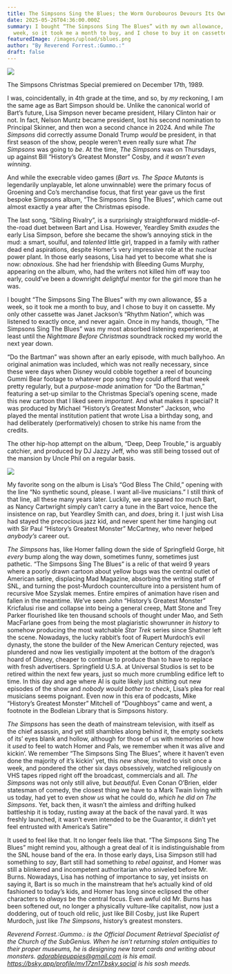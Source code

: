 ```yaml
---
title: The Simpsons Sing the Blues; the Worm Ourobouros Devours Its Own Tail
date: 2025-05-26T04:36:00.000Z
summary: I bought “The Simpsons Sing The Blues” with my own allowance, $5 a
  week, so it took me a month to buy, and I chose to buy it on cassette.
featuredImage: /images/upload/sblues.png
author: "By Reverend Forrest.:Gummo.:"
draft: false
---
```

![](/images/upload/sblues.png)





The Simpsons Christmas Special premiered on December 17th, 1989. 

I was, coincidentally, in 4th grade at the time, and so, by *my* reckoning, I am the same age as Bart Simpson should be. Unlike the canonical world of Bart’s future, Lisa Simpson never became president, Hilary Clinton hair or not. In fact, Nelson Muntz became president, lost his second nomination to Principal Skinner, and then won a second chance in 2024. And while *The Simpsons* did correctly assume Donald Trump *would* be president, in that first season of the show, people weren’t even really sure what *The Simpsons* was going to *be*. At the time, *The Simpsons* was on Thursdays, up against Bill “History’s Greatest Monster” Cosby, and *it wasn’t even winning*. 

And while the execrable video games (*Bart vs. The Space Mutants* is legendarily unplayable, let alone unwinnable) were the primary focus of Groening and Co’s merchandise focus, that first year gave us the first bespoke Simpsons album, “The Simpsons Sing The Blues”, which came out almost exactly a year after the Christmas episode. 

The last song, “Sibling Rivalry”, is a surprisingly straightforward middle-of-the-road duet between Bart and Lisa. However, Yeardley Smith *exudes* the early Lisa Simpson, before she became the show’s annoying stick in the mud: a smart, soulful, and *talented* little girl, trapped in a family with rather dead end aspirations, despite Homer’s very impressive role at the nuclear power plant. In those early seasons, Lisa had yet to become what she is now: *obnoxious*. She had her friendship with Bleeding Gums Murphy, appearing on the album, who, had the writers not killed him off way too early, could’ve been a downright *delightful* mentor for the girl more than he was. 

I bought “The Simpsons Sing The Blues” with my own allowance, $5 a week, so it took me a month to buy, and I chose to buy it on cassette. My only other cassette was Janet Jackson’s “Rhythm Nation”, which was listened to exactly once, and never again. Once in my hands, though, “The Simpsons Sing The Blues” was my most absorbed listening experience, at least until the *Nightmare Before Christmas* soundtrack rocked my world the next year down. 

“Do the Bartman” was shown after an early episode, with much ballyhoo. An original animation was included, which was not really necessary, since these were days when Disney would cobble together a reel of bouncing Gummi Bear footage to whatever pop song they could afford that week pretty regularly, but a *purpose-made* animation for “Do the Bartman,” featuring a set-up similar to the Christmas Special’s opening scene, made this new cartoon that I liked seem *important*. And what makes it special? It was produced by Michael “History’s Greatest Monster” Jackson, who played the mental institution patient that wrote Lisa a birthday song, and had deliberately (performatively) chosen to strike his name from the credits. 

The other hip-hop attempt on the album, “Deep, Deep Trouble,” is arguably catchier, and produced by DJ Jazzy Jeff, who was still being tossed out of the mansion by Uncle Phil on a regular basis. 

![](/images/upload/bart.png)

My favorite song on the album is Lisa’s “God Bless The Child,” opening with the line “No synthetic sound, please. I want all-live musicians.” I still think of that line, all these many years later. Luckily, we are spared *too* much Bart, as Nancy Cartwright simply can’t carry a tune in the Bart voice, hence the insistence on rap, but Yeardley Smith can, and *does*, bring it. I just wish Lisa had stayed the precocious jazz kid, and never spent her time hanging out with Sir Paul “History’s Greatest Monster” McCartney, who never helped *anybody’s* career out. 

*The Simpsons* has, like Homer falling down the side of Springfield Gorge, hit *every* bump along the way down, sometimes funny, sometimes just pathetic. “The Simpsons Sing The Blues” is a relic of that weird 9 years where a poorly drawn cartoon about yellow bugs was the central outlet of American satire, displacing Mad Magazine, absorbing the writing staff of SNL, and turning the post-Murdoch counterculture into a persistent hum of recursive Moe Szyslak memes. Entire empires of animation have risen and fallen in the meantime. We’ve seen John “History’s Greatest Monster” Kricfalusi rise and collapse into being a general creep, Matt Stone and Trey Parker flourished like ten thousand schools of thought under Mao, and Seth MacFarlane goes from being the most plagiaristic showrunner *in history* to somehow producing the most watchable *Star Trek* series since Shatner left the scene. Nowadays, the lucky rabbit’s foot of Rupert Murdoch’s evil dynasty, the stone the builder of the New American Century rejected, was plundered and now lies vestigially impotent at the bottom of the dragon’s hoard of Disney, cheaper to continue to produce than to have to replace with fresh advertisers. Springfield U.S.A. at Universal Studios is set to be retired within the next few years, just so much more crumbling edifice left to time. In this day and age where AI is quite likely just shitting out new episodes of the show and *nobody would bother to check*, Lisa’s plea for real musicians seems poignant. Even now in this era of podcasts, Mike “History’s Greatest Monster” Mitchell of “Doughboys” came and went, a footnote in the Bodleian Library that is Simpsons history.

*The Simpsons* has seen the death of mainstream television, with itself as the chief assassin, and yet still shambles along behind it, the empty sockets of its’ eyes blank and hollow, although for those of us with memories of how it *used* to feel to watch Homer and Pals, we remember when it was alive and kickin’. We remember “The Simpsons Sing The Blues”, where it haven’t even done the majority of it’s kickin’ yet, this *new show,* invited to visit once a week, and pondered the other six days obsessively, watched religiously on VHS tapes ripped right off the broadcast, commercials and all. *The Simpsons* was not only still alive, but *beautiful*. Even Conan O’Brien, elder statesman of comedy, the closest thing we have to a Mark Twain living with us today, had yet to even *show us* what he could do, *which he did on The Simpsons*. Yet, back then, it wasn’t the aimless and drifting hulked battleship it is today, rusting away at the back of the naval yard. It was freshly launched, it wasn’t even intended to be the Guarantor, it didn’t yet feel entrusted with America’s Satire™

It used to feel like that. It no longer feels like that. “The Simpsons Sing The Blues” might remind you, although a great deal of it is indistinguishable from the SNL house band of the era. In those early days, Lisa Simpson still had something to *say*, Bart still had something to *rebel against*, and Homer was still a blinkered and incompetent authoritarian who sniveled before Mr. Burns. Nowadays, Lisa has nothing of importance to say, yet insists on saying it, Bart is so much in the mainstream that he’s actually kind of old fashioned to today’s kids, and Homer has long since eclipsed the other characters to *always* be the central focus. Even awful old Mr. Burns has been softened out, no longer a physically vulture-like capitalist, now just a doddering, out of touch old relic, just like Bill Cosby, just like Rupert Murdoch, just like *The Simpsons*, history’s greatest monsters. 

*Reverend Forrest.:Gummo.: is the Official Document Retrieval Specialist of the Church of the SubGenius. When he isn’t returning stolen antiquities to their proper museums, he is designing new tarot cards and writing about monsters. [adorablepuppies@gmail.com](mailto:adorablepuppies@gmail.com) is his email. <https://bsky.app/profile/mv17zn17.bsky.social> is his sosh meeds.*
